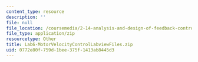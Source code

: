 ```yaml
---
content_type: resource
description: ''
file: null
file_location: /coursemedia/2-14-analysis-and-design-of-feedback-control-systems-spring-2014/0772e80f759d1bee375f1413ab8445d3_Lab6-MotorVelocityControlLabviewFiles.zip
file_type: application/zip
resourcetype: Other
title: Lab6-MotorVelocityControlLabviewFiles.zip
uid: 0772e80f-759d-1bee-375f-1413ab8445d3
---
```

